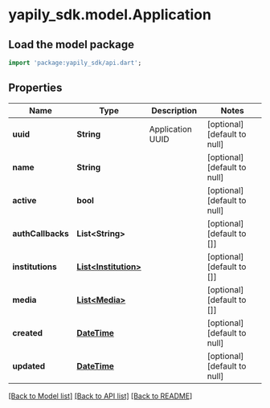 # yapily_sdk.model.Application

## Load the model package
```dart
import 'package:yapily_sdk/api.dart';
```

## Properties
Name | Type | Description | Notes
------------ | ------------- | ------------- | -------------
**uuid** | **String** | Application UUID | [optional] [default to null]
**name** | **String** |  | [optional] [default to null]
**active** | **bool** |  | [optional] [default to null]
**authCallbacks** | **List&lt;String&gt;** |  | [optional] [default to []]
**institutions** | [**List&lt;Institution&gt;**](Institution.md) |  | [optional] [default to []]
**media** | [**List&lt;Media&gt;**](Media.md) |  | [optional] [default to []]
**created** | [**DateTime**](DateTime.md) |  | [optional] [default to null]
**updated** | [**DateTime**](DateTime.md) |  | [optional] [default to null]

[[Back to Model list]](../README.md#documentation-for-models) [[Back to API list]](../README.md#documentation-for-api-endpoints) [[Back to README]](../README.md)


